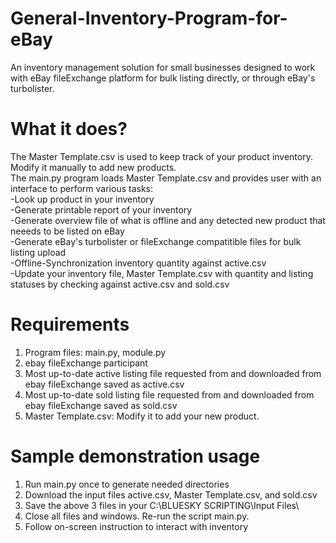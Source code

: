 # General-Inventory-Program-for-eBay
An inventory management solution for small businesses designed to work with eBay fileExchange platform for bulk listing directly, or through eBay's turbolister.

# What it does?
The Master Template.csv is used to keep track of your product inventory. Modify it manually to add new products.  
The main.py program loads Master Template.csv and provides user with an interface to perform various tasks:  
-Look up product in your inventory  
-Generate printable report of your inventory  
-Generate overview file of what is offline and any detected new product that neeeds to be listed on eBay  
-Generate eBay's turbolister or fileExchange compatitible files for bulk listing upload  
-Offline-Synchronization inventory quantity against active.csv  
-Update your inventory file, Master Template.csv with quantity and listing statuses by checking against active.csv and sold.csv  


# Requirements
1. Program files: main.py, module.py
2. ebay fileExchange participant
3. Most up-to-date active listing file requested from and downloaded from ebay fileExchange saved as active.csv
4. Most up-to-date sold listing file requested from and downloaded from ebay fileExchange saved as sold.csv
5. Master Template.csv: Modify it to add your new product.

# Sample demonstration usage
1. Run main.py once to generate needed directories
2. Download the input files active.csv, Master Template.csv, and sold.csv
3. Save the above 3 files in your C:\BLUESKY SCRIPTING\Input Files\
4. Close all files and windows. Re-run the script main.py.
5. Follow on-screen instruction to interact with inventory 
